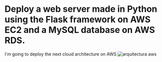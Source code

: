 # Deploy a web server made in Python using the Flask framework on AWS EC2 and a MySQL database on AWS RDS.

I'm going to deploy the next cloud architecture on AWS
![arquitectura aws](img/EC-RDS.svg)
